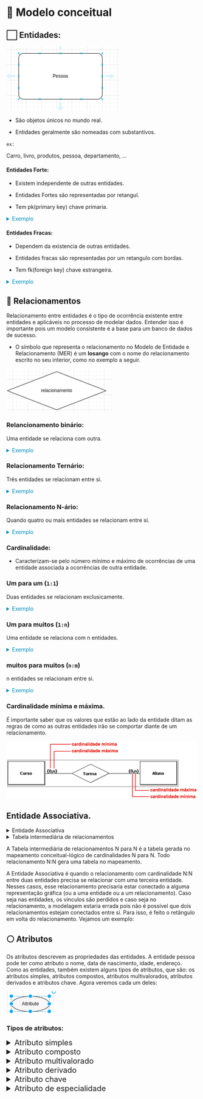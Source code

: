 # 📖 Modelo conceitual

## ⬜ Entidades:

![entidades_ex](./assets/images/ent_example.png)

- São objetos únicos no mundo real.

- Entidades geralmente são nomeadas com substantivos.

`ex:`

Carro, livro, produtos, pessoa, departamento, ...

#### Entidades Forte:

- Existem independente de outras entidades.

- Entidades Fortes são representadas por retangul.

- Tem pk(primary key) chave primaria.

<details>

  <summary style="color: #008bb9
;">Exemplo</summary>

![ent_forte](./assets/images/ent_example.png)
</details>

#### Entidades Fracas:

- Dependem da existencia de outras entidades.

- Entidades fracas são representadas por um retangulo com bordas.

- Tem fk(foreign key) chave estrangeira.


<details>

  <summary style="color: #008bb9
;">Exemplo</summary>

![ent_fraca](./assets/images/ent_weak.png)
</details>

## 💑 Relacionamentos

Relacionamento entre entidades é o tipo de ocorrência existente entre entidades e aplicáveis no processo de modelar dados. Entender isso é importante pois um modelo consistente é a base para um banco de dados de sucesso. 

- O símbolo que representa o relacionamento no Modelo de Entidade e Relacionamento (MER) é um **losango** com o nome do relacionamento escrito no seu interior, como no exemplo a seguir.

![rel](./assets/images/rel.png)

### Relancionamento binário:

Uma entidade se relaciona com outra.

<details>
  <summary style="color: #008bb9
;">Exemplo</summary>

![rel_bin](./assets/images/bin_rel.png)

</details>

### Relacionamento Ternário:

Três entidades se relacionam entre si.

<details>
  <summary style="color: #008bb9
;">Exemplo</summary>

![rel_ter](./assets/images/rel_ter.png)

</details>

### Relacionamento N-ário:

Quando quatro ou mais entidades se relacionam entre si.

<details>
  <summary style="color: #008bb9
;">Exemplo</summary>

![n_rel](./assets/images/n_rel.png)

</details>

### Cardinalidade:

- Caracterizam-se pelo número mínimo e máximo de ocorrências de uma entidade associada a ocorrências de outra entidade.

### Um para um (`1:1`)

Duas entidades se relacionam exclusicamente.

<details>
  <summary style="color: #008bb9
;">Exemplo</summary>

![one_to_one](./assets/images/one_to_one.png)

</details>

### Um para muitos (`1:n`)

Uma entidade se relaciona com n entidades.

<details>
  <summary style="color: #008bb9
;">Exemplo</summary>

![one_to_one](./assets/images/one_to_n.png)

</details>

### muitos para muitos (`n:m`)

n entidades se relacionam entre si.

<details>
  <summary style="color: #008bb9
;">Exemplo</summary>

![one_to_one](./assets/images/n_to_n.png)

</details>

### Cardinalidade mínima e máxima.

É importante saber que os valores que estão ao lado da entidade ditam as regras de como as outras entidades irão se comportar diante de um relacionamento.

![card_min_max](./assets/images/cardinalidade-maxima-minima.png)


## Entidade Associativa.

<details>
  <summary>Entidade Associativa</summary>

![entidade](./assets/images/ent_associa.png)

</details>

<details>
  <summary>Tabela intermediária de relacionamentos</summary>

![rel_table](./assets/images/inter_table.png)

</details>

A Tabela intermediária de relacionamentos N para N é a tabela gerada no mapeamento conceitual-lógico de cardinalidades N para N. Todo relacionamento N:N gera uma tabela no mapeamento.

A Entidade Associativa é quando o relacionamento com cardinalidade N:N entre duas entidades precisa se relacionar com uma terceira entidade. Nesses casos, esse relacionamento precisaria estar conectado a alguma representação gráfica (ou a uma entidade ou a um relacionamento). Caso seja nas entidades, os vínculos são perdidos e caso seja no relacionamento, a modelagem estaria errada pois não é possível que dois relacionamentos estejam conectados entre si. Para isso, é feito o retângulo em volta do relacionamento. Vejamos um exemplo:

## ⚪ Atributos

Os atributos descrevem as propriedades das entidades. A entidade pessoa pode ter como atributo o nome, data de nascimento, idade, endereço. Como as entidades, também existem alguns tipos de atributos, que são: os atributos simples, atributos compostos, atributos multivalorados, atributos derivados e atributos chave. Agora veremos cada um deles:

![attr](./assets/images/attr.png)

### Tipos de atributos:

<details>
  <summary style="font-size: 20px;">
    Atributo simples
  </summary>

  Atributos simples são indivisíveis, ou seja, são atributos atômicos, um exemplo seria o atributo `CPF`, ele não pode ser dividido em partes menores para formar outros atributos, ele é indivisível.


</details>

<details>
  <summary style="font-size: 20px;">
    Atributo composto
  </summary>

  Atributos Compostos podem ser divididos em partes menores, que representam outros atributos, como o atributo endereço, ele pode ser subdividido em atributos menores, como, por exemplo, `cidade`, `estado`, `rua`, `CEP`.

</details>

<details>
  <summary style="font-size: 20px;">
    Atributo multivalorado
  </summary>

  Um atributo Multivalorado pode ter um ou N (vários) valores associados a ele, como, por exemplo, o atributo telefone de um cliente, ele pode ter um ou vários telefones.

</details>

<details>
  <summary style="font-size: 20px;">
    Atributo derivado
  </summary>

  Atributos derivados dependem de outro atributo ou até mesmo outra entidade para existir, como, por exemplo, o atributo idade e o atributo data de nascimento, para descobrimos a idade de uma pessoa precisamos da sua data de nascimento, então, consideramos o atributo idade como derivado do atributo data de nascimento.

</details>

<details>
  <summary style="font-size: 20px;">
    Atributo chave
  </summary>

  O atributo chave é utilizado para identificar de forma única uma entidade, ou seja, os valores associados a esse atributo são distintos dentre o conjunto de entidades. Como exemplo, podemos utilizar o `CPF` de uma pessoa, ele é único e pode ser utilizado como atributo chave, já que cada pessoa recebe um número de `CPF` distinto.

</details>

<details>
  <summary style="font-size: 20px;">
    Atributo de especialidade
  </summary>

![esp_attr](./assets/images/esp_atribute.png)

</details>